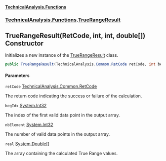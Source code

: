 #### [TechnicalAnalysis\.Functions](Atypical.TechnicalAnalysis.Functions.md 'Atypical\.TechnicalAnalysis\.Functions')
### [TechnicalAnalysis\.Functions](Atypical.TechnicalAnalysis.Functions.md#TechnicalAnalysis.Functions 'TechnicalAnalysis\.Functions').[TrueRangeResult](TrueRangeResult.md 'TechnicalAnalysis\.Functions\.TrueRangeResult')

## TrueRangeResult\(RetCode, int, int, double\[\]\) Constructor

Initializes a new instance of the [TrueRangeResult](TrueRangeResult.md 'TechnicalAnalysis\.Functions\.TrueRangeResult') class\.

```csharp
public TrueRangeResult(TechnicalAnalysis.Common.RetCode retCode, int begIdx, int nbElement, double[] real);
```
#### Parameters

<a name='TechnicalAnalysis.Functions.TrueRangeResult.TrueRangeResult(TechnicalAnalysis.Common.RetCode,int,int,double[]).retCode'></a>

`retCode` [TechnicalAnalysis\.Common\.RetCode](https://docs.microsoft.com/en-us/dotnet/api/TechnicalAnalysis.Common.RetCode 'TechnicalAnalysis\.Common\.RetCode')

The return code indicating the success or failure of the calculation\.

<a name='TechnicalAnalysis.Functions.TrueRangeResult.TrueRangeResult(TechnicalAnalysis.Common.RetCode,int,int,double[]).begIdx'></a>

`begIdx` [System\.Int32](https://docs.microsoft.com/en-us/dotnet/api/System.Int32 'System\.Int32')

The index of the first valid data point in the output array\.

<a name='TechnicalAnalysis.Functions.TrueRangeResult.TrueRangeResult(TechnicalAnalysis.Common.RetCode,int,int,double[]).nbElement'></a>

`nbElement` [System\.Int32](https://docs.microsoft.com/en-us/dotnet/api/System.Int32 'System\.Int32')

The number of valid data points in the output array\.

<a name='TechnicalAnalysis.Functions.TrueRangeResult.TrueRangeResult(TechnicalAnalysis.Common.RetCode,int,int,double[]).real'></a>

`real` [System\.Double](https://docs.microsoft.com/en-us/dotnet/api/System.Double 'System\.Double')[\[\]](https://docs.microsoft.com/en-us/dotnet/api/System.Array 'System\.Array')

The array containing the calculated True Range values\.